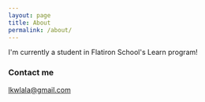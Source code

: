 ```yaml
---
layout: page
title: About
permalink: /about/
---
```


I'm currently a student in Flatiron School's Learn program!





### Contact me

[lkwlala@gmail.com](mailto:lkwlala@gmail.com)
